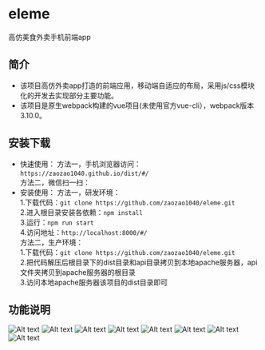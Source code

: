 # eleme
高仿美食外卖手机前端app

## 简介

- 该项目高仿外卖app打造的前端应用，移动端自适应的布局，采用js/css模块化的开发去实现部分主要功能。
- 该项目是原生webpack构建的vue项目(未使用官方vue-cli），webpack版本3.10.0。

## 安装下载

- 快速使用：
  方法一，手机浏览器访问：`https://zaozao1040.github.io/dist/#/` <br />
  方法二，微信扫一扫：<br />
- 安装使用：
  方法一，研发环境：<br />
    1.下载代码：`git clone https://github.com/zaozao1040/eleme.git`<br />
    2.进入根目录安装各依赖：`npm install`<br />
    3.运行：`npm run start`<br />
    4.访问地址：`http://localhost:8000/#/`<br />
  方法二，生产环境：<br />
    1.下载代码：`git clone https://github.com/zaozao1040/eleme.git`<br />
    2.把代码解压后根目录下的dist目录和api目录拷贝到本地apache服务器，api文件夹拷贝到apache服务器的根目录<br />
    3.访问本地apache服务器该项目的dist目录即可<br />

## 功能说明

![Alt text](https://github.com/zaozao1040/zaozao1040.github.io/raw/master/img/eleme/WechatIMG119.png)
![Alt text](https://github.com/zaozao1040/zaozao1040.github.io/raw/master/img/eleme/WechatIMG120.png)
![Alt text](https://github.com/zaozao1040/zaozao1040.github.io/raw/master/img/eleme/WechatIMG121.png)
![Alt text](https://github.com/zaozao1040/zaozao1040.github.io/raw/master/img/eleme/WechatIMG122.png)
![Alt text](https://github.com/zaozao1040/zaozao1040.github.io/raw/master/img/eleme/WechatIMG123.png)
![Alt text](https://github.com/zaozao1040/zaozao1040.github.io/raw/master/img/eleme/WechatIMG124.png)
![Alt text](https://github.com/zaozao1040/zaozao1040.github.io/raw/master/img/eleme/WechatIMG125.png)
![Alt text](https://github.com/zaozao1040/zaozao1040.github.io/raw/master/img/eleme/WechatIMG126.png)



